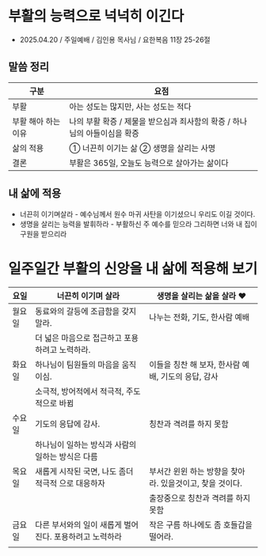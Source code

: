 # 부활의 능력으로 넉넉히 이긴다
* 2025.04.20 / 주일예배 / 김인용 목사님 / 요한복음 11장 25-26절 

## 말씀 정리
| 구분         | 요점                                                              |
|--------------|-------------------------------------------------------------------|
| 부활         | 아는 성도는 많지만, 사는 성도는 적다                              |
| 부활 해아 하는 이유  | 나의 부활 확증 / 제물을 받으심과 죄사함의 확증 / 하나님의 아들이심을 확증   |
| 삶의 적용    | ① 너끈히 이기는 삶 ② 생명을 살리는 사명                         |
| 결론         | 부활은 365일, 오늘도 능력으로 살아가는 삶이다                    |



## 내 삶에 적용
* 너끈히 이기며살라 - 예수님께서 원수 마귀 사탄을 이기셨으니 우리도 이길 것이다. 
* 생명을 살리는 능력을 발휘하라 - 부활하신 주 예수를 믿으라 그리하면 너와 내 집이 구원을 받으리라 

 
# 일주일간 부활의 신앙을 내 삶에 적용해 보기

| 요일   | 너끈히 이기며 살라                              | 생명을 살리는 삶을 살라 ❤                           |
|--------|--------------------------------------------------|------------------------------------------------------|
| 월요일 | 동료와의 갈등에 조급함을 갖지 말라.                  | 나누는 전화, 기도, 한사람 예배  |
|        | 더 넓은 마음으로 접근하고 포용하려고 노력하라.    |                                                      |
| 화요일 | 하나님이 팀원들의 마음을 움직이심.                |    이들을 칭찬 해 보자, 한사람 예배, 기도의 응답, 감사    |
|        | 소극적, 방어적에서 적극적, 주도적으로 바뀜          |                                                      |
| 수요일 | 기도의 응답에 감사.                                 | 칭찬과 격려를 하지 못함     |
|        | 하나님이 일하는 방식과 사람의 일하는 방식은 다름     |                                                      |
| 목요일 | 새롭게 시작된 국면, 나도 좀더 적극적 으로 대응하자   | 부서간 윈윈 하는 방향을 찾아라. 있을것이고, 찾을 것이다.  |
|        |                                                     | 출장중으로 칭찬과 격려를 하지 못함                 |
| 금요일 | 다른 부서와의 일이 새롭게 벌어 진다. 포용하려고 노력하라   | 작은 구름 하나에도 좀 호들갑을 떨어라.  |
|        |                                                     |                 |
